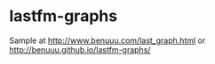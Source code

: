 lastfm-graphs
=============

Sample at http://www.benuuu.com/last_graph.html or http://benuuu.github.io/lastfm-graphs/
